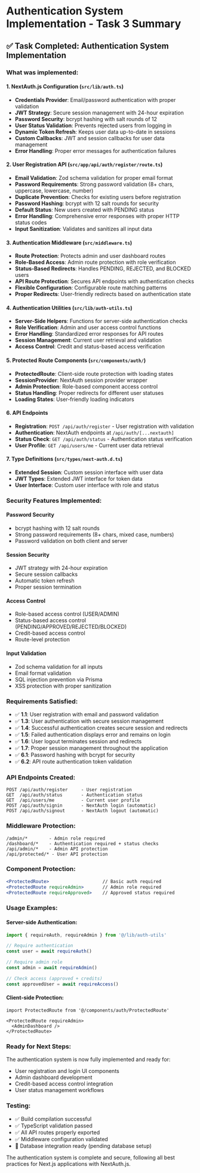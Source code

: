 # Authentication System Implementation - Task 3 Summary

## ✅ Task Completed: Authentication System Implementation

### What was implemented:

#### 1. NextAuth.js Configuration (`src/lib/auth.ts`)
- **Credentials Provider**: Email/password authentication with proper validation
- **JWT Strategy**: Secure session management with 24-hour expiration
- **Password Security**: bcrypt hashing with salt rounds of 12
- **User Status Validation**: Prevents rejected users from logging in
- **Dynamic Token Refresh**: Keeps user data up-to-date in sessions
- **Custom Callbacks**: JWT and session callbacks for user data management
- **Error Handling**: Proper error messages for authentication failures

#### 2. User Registration API (`src/app/api/auth/register/route.ts`)
- **Email Validation**: Zod schema validation for proper email format
- **Password Requirements**: Strong password validation (8+ chars, uppercase, lowercase, number)
- **Duplicate Prevention**: Checks for existing users before registration
- **Password Hashing**: bcrypt with 12 salt rounds for security
- **Default Status**: New users created with PENDING status
- **Error Handling**: Comprehensive error responses with proper HTTP status codes
- **Input Sanitization**: Validates and sanitizes all input data

#### 3. Authentication Middleware (`src/middleware.ts`)
- **Route Protection**: Protects admin and user dashboard routes
- **Role-Based Access**: Admin route protection with role verification
- **Status-Based Redirects**: Handles PENDING, REJECTED, and BLOCKED users
- **API Route Protection**: Secures API endpoints with authentication checks
- **Flexible Configuration**: Configurable route matching patterns
- **Proper Redirects**: User-friendly redirects based on authentication state

#### 4. Authentication Utilities (`src/lib/auth-utils.ts`)
- **Server-Side Helpers**: Functions for server-side authentication checks
- **Role Verification**: Admin and user access control functions
- **Error Handling**: Standardized error responses for API routes
- **Session Management**: Current user retrieval and validation
- **Access Control**: Credit and status-based access verification

#### 5. Protected Route Components (`src/components/auth/`)
- **ProtectedRoute**: Client-side route protection with loading states
- **SessionProvider**: NextAuth session provider wrapper
- **Admin Protection**: Role-based component access control
- **Status Handling**: Proper redirects for different user statuses
- **Loading States**: User-friendly loading indicators

#### 6. API Endpoints
- **Registration**: `POST /api/auth/register` - User registration with validation
- **Authentication**: NextAuth endpoints at `/api/auth/[...nextauth]`
- **Status Check**: `GET /api/auth/status` - Authentication status verification
- **User Profile**: `GET /api/users/me` - Current user data retrieval

#### 7. Type Definitions (`src/types/next-auth.d.ts`)
- **Extended Session**: Custom session interface with user data
- **JWT Types**: Extended JWT interface for token data
- **User Interface**: Custom user interface with role and status

### Security Features Implemented:

#### Password Security
- bcrypt hashing with 12 salt rounds
- Strong password requirements (8+ chars, mixed case, numbers)
- Password validation on both client and server

#### Session Security
- JWT strategy with 24-hour expiration
- Secure session callbacks
- Automatic token refresh
- Proper session termination

#### Access Control
- Role-based access control (USER/ADMIN)
- Status-based access control (PENDING/APPROVED/REJECTED/BLOCKED)
- Credit-based access control
- Route-level protection

#### Input Validation
- Zod schema validation for all inputs
- Email format validation
- SQL injection prevention via Prisma
- XSS protection with proper sanitization

### Requirements Satisfied:
- ✅ **1.1**: User registration with email and password validation
- ✅ **1.3**: User authentication with secure session management
- ✅ **1.4**: Successful authentication creates secure session and redirects
- ✅ **1.5**: Failed authentication displays error and remains on login
- ✅ **1.6**: User logout terminates session and redirects
- ✅ **1.7**: Proper session management throughout the application
- ✅ **6.1**: Password hashing with bcrypt for security
- ✅ **6.2**: API route authentication token validation

### API Endpoints Created:
```
POST /api/auth/register     - User registration
GET  /api/auth/status       - Authentication status
GET  /api/users/me          - Current user profile
POST /api/auth/signin       - NextAuth login (automatic)
POST /api/auth/signout      - NextAuth logout (automatic)
```

### Middleware Protection:
```
/admin/*        - Admin role required
/dashboard/*    - Authentication required + status checks
/api/admin/*    - Admin API protection
/api/protected/* - User API protection
```

### Component Protection:
```jsx
<ProtectedRoute>                    // Basic auth required
<ProtectedRoute requireAdmin>       // Admin role required  
<ProtectedRoute requireApproved>    // Approved status required
```

### Usage Examples:

#### Server-side Authentication:
```typescript
import { requireAuth, requireAdmin } from '@/lib/auth-utils'

// Require authentication
const user = await requireAuth()

// Require admin role
const admin = await requireAdmin()

// Check access (approved + credits)
const approvedUser = await requireAccess()
```

#### Client-side Protection:
```tsx
import ProtectedRoute from '@/components/auth/ProtectedRoute'

<ProtectedRoute requireAdmin>
  <AdminDashboard />
</ProtectedRoute>
```

### Ready for Next Steps:
The authentication system is now fully implemented and ready for:
- User registration and login UI components
- Admin dashboard development
- Credit-based access control integration
- User status management workflows

### Testing:
- ✅ Build compilation successful
- ✅ TypeScript validation passed
- ✅ All API routes properly exported
- ✅ Middleware configuration validated
- 🔄 Database integration ready (pending database setup)

The authentication system is complete and secure, following all best practices for Next.js applications with NextAuth.js.